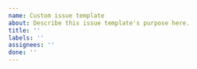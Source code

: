```yaml
---
name: Custom issue template
about: Describe this issue template's purpose here.
title: ''
labels: ''
assignees: ''
done: ''
---
```



